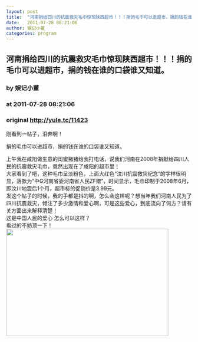 ```yaml
---
layout: post
title:  "河南捐给四川的抗震救灾毛巾惊现陕西超市！！！捐的毛巾可以进超市，捐的钱在谁的口袋谁又知道。"
date:   2011-07-28 08:21:06
author: 娱记小董
categories: program
---
```


## 河南捐给四川的抗震救灾毛巾惊现陕西超市！！！捐的毛巾可以进超市，捐的钱在谁的口袋谁又知道。
### by 娱记小董
### at 2011-07-28 08:21:06
### original <http://yule.tc/11423>

<p>刚看到一帖子，泪奔啊！</p><div>捐的毛巾可以进超市，捐的钱在谁的口袋谁又知道。</div><p>上午我在咸阳做生意的闺蜜猪猪给我打电话，说我们河南在2008年捐献给四川人民的抗震救灾毛巾，竟然出现在了咸阳的超市里！<br> 大家看到了吧，这种毛巾呈淡粉色，上面大红色“汶川抗震救灾纪念”的字样很明显，落款为“中G河南省委河南省人民ZF赠”，时间显示，毛巾印制于2008年6月，即汶川地震后1个月，超市标的促销价是3.99元。<br> 发这个帖子的时候，我的手都是抖的啊，怎么会这样呢？想当年我们河南人民为了四川抗震救灾，倾注了多少激情和爱心啊，可是这些爱心，到底流向了何方？请有关方面出来解释清楚！<br> 这是中国人民的爱心 怎么可以这样？<br> 看过的不妨顶一下！<br> <img title="http://ww4.sinaimg.cn/bmiddle/7206f213jw1djl41xxmuaj.jpg" src="http://ww4.sinaimg.cn/bmiddle/7206f213jw1djl41xxmuaj.jpg" alt="" width="440" height="291"></p>